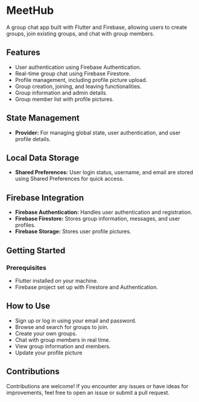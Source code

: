 # MeetHub

A group chat app built with Flutter and Firebase, allowing users to create groups, join existing groups, and chat with group members.

## Features

- User authentication using Firebase Authentication.
- Real-time group chat using Firebase Firestore.
- Profile management, including profile picture upload.
- Group creation, joining, and leaving functionalities.
- Group information and admin details.
- Group member list with profile pictures.

## State Management



- **Provider:** For managing global state, user authentication, and user profile details.


## Local Data Storage

- **Shared Preferences:** User login status, username, and email are stored using Shared Preferences for quick access.

## Firebase Integration

- **Firebase Authentication:** Handles user authentication and registration.
- **Firebase Firestore:** Stores group information, messages, and user profiles.
- **Firebase Storage:** Stores user profile pictures.

## Getting Started

### Prerequisites

- Flutter installed on your machine.
- Firebase project set up with Firestore and Authentication.

## How to Use
- Sign up or log in using your email and password.
- Browse and search for groups to join.
- Create your own groups.
- Chat with group members in real time.
- View group information and members.
- Update your profile picture

 ## Contributions
Contributions are welcome! If you encounter any issues or have ideas for improvements, feel free to open an issue or submit a pull request.
